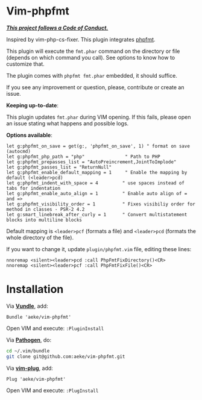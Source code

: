 Vim-phpfmt
==========

***[This project follows a Code of Conduct.](https://github.com/phpfmt/code-of-conduct)***

Inspired by vim-php-cs-fixer. This plugin integrates [phpfmt](https://github.com/phpfmt/fmt).

This plugin will execute the `fmt.phar` command on the directory or file (depends on which command you call). See options to know how to customize that.

The plugin comes with `phpfmt fmt.phar` embedded, it should suffice.

If you see any improvement or question, please, contribute or create an issue.

**Keeping up-to-date**:

This plugin updates `fmt.phar` during VIM opening. If this fails, please open an issue stating what happens and possible logs.

**Options available**:

```viml
let g:phpfmt_on_save = get(g:, 'phpfmt_on_save', 1) " format on save (autocmd)
let g:phpfmt_php_path = "php"               " Path to PHP
let g:phpfmt_prepasses_list = "AutoPreincrement,JointToImplode"
let g:phpfmt_passes_list = "ReturnNull"
let g:phpfmt_enable_default_mapping = 1     " Enable the mapping by default (<leader>pcd)
let g:phpfmt_indent_with_space = 4         " use spaces instead of tabs for indentation
let g:phpfmt_enable_auto_align = 1         " Enable auto align of = and =>
let g:phpfmt_visibility_order = 1          " Fixes visibiliy order for method in classes - PSR-2 4.2
let g:smart_linebreak_after_curly = 1      " Convert multistatement blocks into multiline blocks
```

Default mapping is `<leader>pcf` (formats a file) and `<leader>pcd` (formats the whole directory of the file).

If you want to change it, update `plugin/phpfmt.vim` file, editing these lines:

```viml
nnoremap <silent><leader>pcd :call PhpFmtFixDirectory()<CR>
nnoremap <silent><leader>pcf :call PhpFmtFixFile()<CR>
```

# Installation

Via **[Vundle](https://github.com/gmarik/vundle)**, add:

```viml
Bundle 'aeke/vim-phpfmt'
```

Open VIM and execute:
`:PluginInstall`

Via **[Pathogen](https://github.com/tpope/vim-pathogen)**, do:

```bash
cd ~/.vim/bundle
git clone git@github.com:aeke/vim-phpfmt.git
```

Via **[vim-plug](https://github.com/junegunn/vim-plug)**, add:
```
Plug 'aeke/vim-phpfmt'
```
Open VIM and execute: 
`:PlugInstall`
